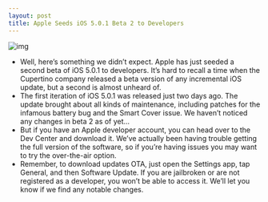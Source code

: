 ```yaml
---
layout: post
title: Apple Seeds iOS 5.0.1 Beta 2 to Developers
---
```

![img](http://media.idownloadblog.com/wp-content/uploads/2011/11/ios-5-beta-2.png)
* Well, here’s something we didn’t expect. Apple has just seeded a second beta of iOS 5.0.1 to developers. It’s hard to recall a time when the Cupertino company released a beta version of any incremental iOS update, but a second is almost unheard of.
* The first iteration of iOS 5.0.1 was released just two days ago. The update brought about all kinds of maintenance, including patches for the infamous battery bug and the Smart Cover issue. We haven’t noticed any changes in beta 2 as of yet…
* But if you have an Apple developer account, you can head over to the Dev Center and download it. We’ve actually been having trouble getting the full version of the software, so if you’re having issues you may want to try the over-the-air option.
* Remember, to download updates OTA, just open the Settings app, tap General, and then Software Update. If you are jailbroken or are not registered as a developer, you won’t be able to access it. We’ll let you know if we find any notable changes.

